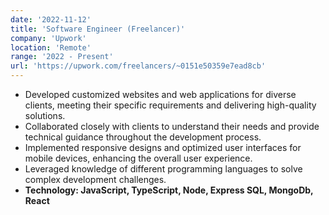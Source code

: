 ```yaml
---
date: '2022-11-12'
title: 'Software Engineer (Freelancer)'
company: 'Upwork'
location: 'Remote'
range: '2022 - Present'
url: 'https://upwork.com/freelancers/~0151e50359e7ead8cb'
---
```


- Developed customized websites and web applications for diverse clients, meeting their specific requirements and delivering high-quality solutions.
- Collaborated closely with clients to understand their needs and provide technical guidance throughout the development process.
- Implemented responsive designs and optimized user interfaces for mobile devices, enhancing the overall user experience.
- Leveraged knowledge of different programming languages to solve complex development challenges.
- **Technology: JavaScript, TypeScript, Node, Express SQL, MongoDb, React**
